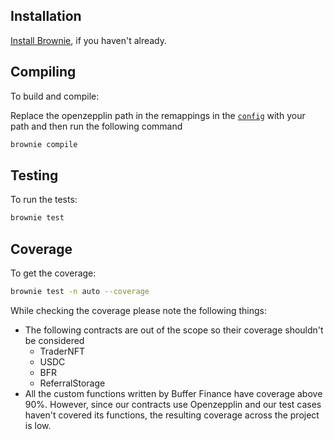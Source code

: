## Installation

[Install Brownie](https://eth-brownie.readthedocs.io/en/stable/install.html), if you haven't already.

## Compiling

To build and compile:

Replace the openzepplin path in the remappings in the [`config`](brownie-config.yaml) with your path and then run the following command

```bash
brownie compile
```

## Testing

To run the tests:

```bash
brownie test
```

## Coverage

To get the coverage:

```bash
brownie test -n auto --coverage
```

While checking the coverage please note the following things:

-   The following contracts are out of the scope so their coverage shouldn't be considered
    -   TraderNFT
    -   USDC
    -   BFR
    -   ReferralStorage
-   All the custom functions written by Buffer Finance have coverage above 90%. However, since our contracts use Openzepplin and our test cases haven't covered its functions, the resulting coverage across the project is low.
